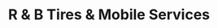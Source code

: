 ---
title: "R & B Tires & Mobile Services"
url: /saint-cloud/r-and-b-tires-and-mobile-services/
shop: tyres
---